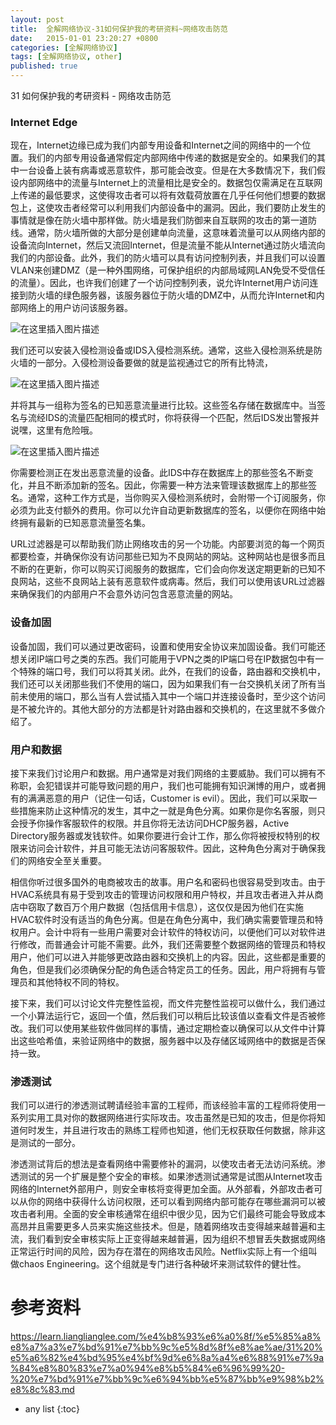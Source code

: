 ```yaml
---
layout: post
title:  全解网络协议-31如何保护我的考研资料~网络攻击防范
date:   2015-01-01 23:20:27 +0800
categories: [全解网络协议]
tags: [全解网络协议, other]
published: true
---
```




31 如何保护我的考研资料 - 网络攻击防范
### Internet Edge

现在，Internet边缘已成为我们内部专用设备和Internet之间的网络中的一个位置。我们的内部专用设备通常假定内部网络中传递的数据是安全的。如果我们的其中一台设备上装有病毒或恶意软件，那可能会改变。但是在大多数情况下，我们假设内部网络中的流量与Internet上的流量相比是安全的。数据包仅需满足在互联网上传递的最低要求，这使得攻击者可以将有效载荷放置在几乎任何他们想要的数据包上，这使攻击者经常可以利用我们内部设备中的漏洞。因此，我们要防止发生的事情就是像在防火墙中那样做。防火墙是我们防御来自互联网的攻击的第一道防线。通常，防火墙所做的大部分是创建单向流量，这意味着流量可以从网络内部的设备流向Internet，然后又流回Internet，但是流量不能从Internet通过防火墙流向我们的内部设备。此外，我们的防火墙可以具有访问控制列表，并且我们可以设置VLAN来创建DMZ（是一种外围网络，可保护组织的内部局域网LAN免受不受信任的流量）。因此，也许我们创建了一个访问控制列表，说允许Internet用户访问连接到防火墙的绿色服务器，该服务器位于防火墙的DMZ中，从而允许Internet和内部网络上的用户访问该服务器。

![在这里插入图片描述](https://learn.lianglianglee.com/%e4%b8%93%e6%a0%8f/%e5%85%a8%e8%a7%a3%e7%bd%91%e7%bb%9c%e5%8d%8f%e8%ae%ae/assets/20210219170450760.png)

我们还可以安装入侵检测设备或IDS入侵检测系统。通常，这些入侵检测系统是防火墙的一部分。入侵检测设备要做的就是监视通过它的所有比特流，

![在这里插入图片描述](https://learn.lianglianglee.com/%e4%b8%93%e6%a0%8f/%e5%85%a8%e8%a7%a3%e7%bd%91%e7%bb%9c%e5%8d%8f%e8%ae%ae/assets/20210219170515965.png)

并将其与一组称为签名的已知恶意流量进行比较。这些签名存储在数据库中。当签名与流经IDS的流量匹配相同的模式时，你将获得一个匹配，然后IDS发出警报并说嘿，这里有危险哦。

![在这里插入图片描述](https://learn.lianglianglee.com/%e4%b8%93%e6%a0%8f/%e5%85%a8%e8%a7%a3%e7%bd%91%e7%bb%9c%e5%8d%8f%e8%ae%ae/assets/20210219170944124.png)

你需要检测正在发出恶意流量的设备。此IDS中存在数据库上的那些签名不断变化，并且不断添加新的签名。因此，你需要一种方法来管理该数据库上的那些签名。通常，这种工作方式是，当你购买入侵检测系统时，会附带一个订阅服务，你必须为此支付额外的费用。你可以允许自动更新数据库的签名，以便你在网络中始终拥有最新的已知恶意流量签名集。

URL过滤器是可以帮助我们防止网络攻击的另一个功能。内部要浏览的每一个网页都要检查，并确保你没有访问那些已知为不良网站的网站。这种网站也是很多而且不断的在更新，你可以购买订阅服务的数据库，它们会向你发送定期更新的已知不良网站，这些不良网站上装有恶意软件或病毒。然后，我们可以使用该URL过滤器来确保我们的内部用户不会意外访问包含恶意流量的网站。

### 设备加固

设备加固，我们可以通过更改密码，设置和使用安全协议来加固设备。我们可能还想关闭IP端口号之类的东西。我们可能用于VPN之类的IP端口号在IP数据包中有一个特殊的端口号，我们可以将其关闭。此外，在我们的设备，路由器和交换机中，我们还可以关闭那些我们不使用的端口，因为如果我们有一台交换机关闭了所有当前未使用的端口，那么当有人尝试插入其中一个端口并连接设备时，至少这个访问是不被允许的。其他大部分的方法都是针对路由器和交换机的，在这里就不多做介绍了。

### 用户和数据

接下来我们讨论用户和数据。用户通常是对我们网络的主要威胁。我们可以拥有不称职，会犯错误并可能导致问题的用户，我们也可能拥有知识渊博的用户，或者拥有的满满恶意的用户（记住一句话，Customer is evil）。因此，我们可以采取一些措施来防止这种情况的发生，其中之一就是角色分离。如果你是你名客服，则只会授予你操作客服软件的权限。并且你将无法访问DHCP服务器，Active Directory服务器或发钱软件。如果你要进行会计工作，那么你将被授权特别的权限来访问会计软件，并且可能无法访问客服软件。因此，这种角色分离对于确保我们的网络安全至关重要。

相信你听过很多国外的电商被攻击的故事。用户名和密码也很容易受到攻击。由于HVAC系统具有易于受到攻击的管理访问权限和用户特权，并且攻击者进入并从商店中窃取了数百万个用户数据（包括信用卡信息），这仅仅是因为他们在实施HVAC软件时没有适当的角色分离。但是在角色分离中，我们确实需要管理员和特权用户。会计中将有一些用户需要对会计软件的特权访问，以便他们可以对软件进行修改，而普通会计可能不需要。此外，我们还需要整个数据网络的管理员和特权用户，他们可以进入并能够更改路由器和交换机上的内容。因此，这些都是重要的角色，但是我们必须确保分配的角色适合特定员工的任务。因此，用户将拥有与管理员和其他特权不同的特权。

接下来，我们可以讨论文件完整性监视，而文件完整性监视可以做什么，我们通过一个小算法运行它，返回一个值，然后我们可以稍后比较该值以查看文件是否被修改。我们可以使用某些软件做同样的事情，通过定期检查以确保可以从文件中计算出这些哈希值，来验证网络中的数据，服务器中以及存储区域网络中的数据是否保持一致。

### 渗透测试

我们可以进行的渗透测试聘请经验丰富的工程师，而该经验丰富的工程师将使用一系列实用工具对你的数据网络进行实际攻击。攻击虽然是已知的攻击，但是你将知道何时发生，并且进行攻击的熟练工程师也知道，他们无权获取任何数据，除非这是测试的一部分。

渗透测试背后的想法是查看网络中需要修补的漏洞，以使攻击者无法访问系统。渗透测试的另一个扩展是整个安全的审核。如果渗透测试通常是试图从Internet攻击网络的Internet外部用户，则安全审核将变得更加全面。从外部看，外部攻击者可以从你的网络中获得什么访问权限，还可以看到网络内部可能存在哪些漏洞可以被攻击者利用。全面的安全审核通常在组织中很少见，因为它们最终可能会导致成本高昂并且需要更多人员来实施这些技术。但是，随着网络攻击变得越来越普遍和主流，我们看到安全审核实际上正变得越来越普遍，因为组织不想冒丢失数据或网络正常运行时间的风险，因为存在潜在的网络攻击风险。Netflix实际上有一个组叫做chaos Engineering。这个组就是专门进行各种破坏来测试软件的健壮性。




# 参考资料

https://learn.lianglianglee.com/%e4%b8%93%e6%a0%8f/%e5%85%a8%e8%a7%a3%e7%bd%91%e7%bb%9c%e5%8d%8f%e8%ae%ae/31%20%e5%a6%82%e4%bd%95%e4%bf%9d%e6%8a%a4%e6%88%91%e7%9a%84%e8%80%83%e7%a0%94%e8%b5%84%e6%96%99%20-%20%e7%bd%91%e7%bb%9c%e6%94%bb%e5%87%bb%e9%98%b2%e8%8c%83.md

* any list
{:toc}
